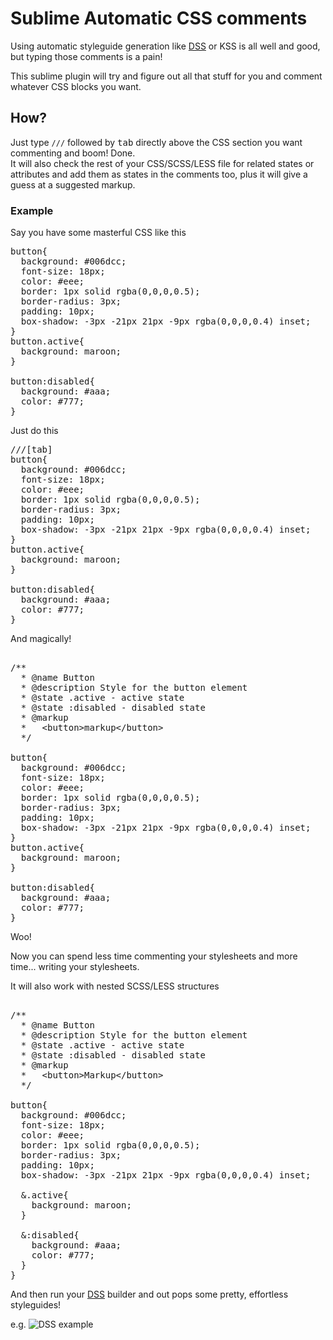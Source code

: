 Sublime Automatic CSS comments
=========================

Using automatic styleguide generation like <a href="https://github.com/darcyclarke/DSS/" title="DSS">DSS</a> or KSS is all well and good, but typing those comments is a pain!

This sublime plugin will try and figure out all that stuff for you and comment whatever CSS blocks you want. 

<h2>How?</h2>
Just type <code>///</code> followed by <kbd>tab</kbd> directly above the CSS section you want commenting and boom! Done.<br/>
It will also check the rest of your CSS/SCSS/LESS file for related states or attributes and add them as states in the comments too, plus it will give
a guess at a suggested markup.

<h3>Example</h3>

Say you have some masterful CSS like this

<pre>
button{
  background: #006dcc;
  font-size: 18px;
  color: #eee;
  border: 1px solid rgba(0,0,0,0.5);
  border-radius: 3px;
  padding: 10px;
  box-shadow: -3px -21px 21px -9px rgba(0,0,0,0.4) inset;
}
button.active{
  background: maroon;
}

button:disabled{
  background: #aaa;
  color: #777;
}
</pre>

Just do this

<pre>
///[tab]
button{
  background: #006dcc;
  font-size: 18px;
  color: #eee;
  border: 1px solid rgba(0,0,0,0.5);
  border-radius: 3px;
  padding: 10px;
  box-shadow: -3px -21px 21px -9px rgba(0,0,0,0.4) inset;
}
button.active{
  background: maroon;
}

button:disabled{
  background: #aaa;
  color: #777;
}
</pre>

And magically!

<pre>

/**
  * @name Button
  * @description Style for the button element
  * @state .active - active state
  * @state :disabled - disabled state
  * @markup
  *   &lt;button&gt;markup&lt;/button&gt;
  */

button{
  background: #006dcc;
  font-size: 18px;
  color: #eee;
  border: 1px solid rgba(0,0,0,0.5);
  border-radius: 3px;
  padding: 10px;
  box-shadow: -3px -21px 21px -9px rgba(0,0,0,0.4) inset;
}
button.active{
  background: maroon;
}

button:disabled{
  background: #aaa;
  color: #777;
}
</pre>

Woo!

Now you can spend less time commenting your stylesheets and more time... writing your stylesheets.

It will also work with nested SCSS/LESS structures

<pre>

/**
  * @name Button
  * @description Style for the button element
  * @state .active - active state
  * @state :disabled - disabled state
  * @markup
  *   &lt;button&gt;Markup&lt;/button&gt;
  */

button{
  background: #006dcc;
  font-size: 18px;
  color: #eee;
  border: 1px solid rgba(0,0,0,0.5);
  border-radius: 3px;
  padding: 10px;
  box-shadow: -3px -21px 21px -9px rgba(0,0,0,0.4) inset;

  &.active{
    background: maroon;
  }

  &:disabled{
    background: #aaa;
    color: #777;
  }
}
</pre>


And then run your <a href="https://github.com/darcyclarke/DSS/" title="DSS">DSS</a> builder and out pops some pretty, effortless styleguides!

e.g.
<img src="http://i.imgur.com/iNSNJsc.png" title="DSS example"/>
